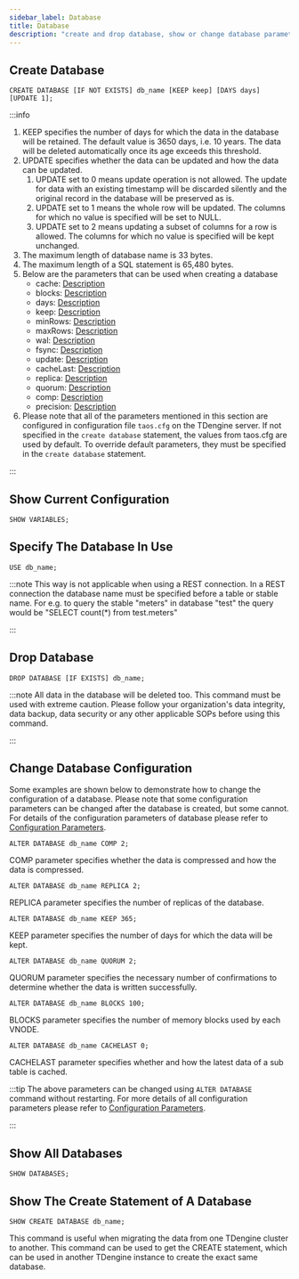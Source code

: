 ```yaml
---
sidebar_label: Database
title: Database
description: "create and drop database, show or change database parameters"
---
```


## Create Database

```
CREATE DATABASE [IF NOT EXISTS] db_name [KEEP keep] [DAYS days] [UPDATE 1];
```

:::info

1. KEEP specifies the number of days for which the data in the database will be retained. The default value is 3650 days, i.e. 10 years. The data will be deleted automatically once its age exceeds this threshold.
2. UPDATE specifies whether the data can be updated and how the data can be updated.
   1. UPDATE set to 0 means update operation is not allowed. The update for data with an existing timestamp will be discarded silently and the original record in the database will be preserved as is.
   2. UPDATE set to 1 means the whole row will be updated. The columns for which no value is specified will be set to NULL.
   3. UPDATE set to 2 means updating a subset of columns for a row is allowed. The columns for which no value is specified will be kept unchanged.
3. The maximum length of database name is 33 bytes.
4. The maximum length of a SQL statement is 65,480 bytes.
5. Below are the parameters that can be used when creating a database
   - cache: [Description](/reference/config/#cache)
   - blocks: [Description](/reference/config/#blocks)
   - days: [Description](/reference/config/#days)
   - keep: [Description](/reference/config/#keep)
   - minRows: [Description](/reference/config/#minrows)
   - maxRows: [Description](/reference/config/#maxrows)
   - wal: [Description](/reference/config/#wallevel)
   - fsync: [Description](/reference/config/#fsync)
   - update: [Description](/reference/config/#update)
   - cacheLast: [Description](/reference/config/#cachelast)
   - replica: [Description](/reference/config/#replica)
   - quorum: [Description](/reference/config/#quorum)
   - comp: [Description](/reference/config/#comp)
   - precision: [Description](/reference/config/#precision)
6. Please note that all of the parameters mentioned in this section are configured in configuration file `taos.cfg` on the TDengine server. If not specified in the `create database` statement, the values from taos.cfg are used by default. To override default parameters, they must be specified in the `create database` statement.
   
:::

## Show Current Configuration

```
SHOW VARIABLES;
```

## Specify The Database In Use

```
USE db_name;
```

:::note
This way is not applicable when using a REST connection. In a REST connection the database name must be specified before a table or stable name. For e.g. to query the stable "meters" in database "test" the query would be "SELECT count(*) from test.meters"

:::

## Drop Database

```
DROP DATABASE [IF EXISTS] db_name;
```

:::note
All data in the database will be deleted too. This command must be used with extreme caution. Please follow your organization's data integrity, data backup, data security or any other applicable SOPs before using this command.

:::

## Change Database Configuration

Some examples are shown below to demonstrate how to change the configuration of a database. Please note that some configuration parameters can be changed after the database is created, but some cannot. For details of the configuration parameters of database please refer to [Configuration Parameters](/reference/config/).

```
ALTER DATABASE db_name COMP 2;
```

COMP parameter specifies whether the data is compressed and how the data is compressed.

```
ALTER DATABASE db_name REPLICA 2;
```

REPLICA parameter specifies the number of replicas of the database.

```
ALTER DATABASE db_name KEEP 365;
```

KEEP parameter specifies the number of days for which the data will be kept.

```
ALTER DATABASE db_name QUORUM 2;
```

QUORUM parameter specifies the necessary number of confirmations to determine whether the data is written successfully.

```
ALTER DATABASE db_name BLOCKS 100;
```

BLOCKS parameter specifies the number of memory blocks used by each VNODE.

```
ALTER DATABASE db_name CACHELAST 0;
```

CACHELAST parameter specifies whether and how the latest data of a sub table is cached.

:::tip
The above parameters can be changed using `ALTER DATABASE` command without restarting. For more details of all configuration parameters please refer to [Configuration Parameters](/reference/config/).

:::

## Show All Databases

```
SHOW DATABASES;
```

## Show The Create Statement of A Database

```
SHOW CREATE DATABASE db_name;
```

This command is useful when migrating the data from one TDengine cluster to another. This command can be used to get the CREATE statement, which can be used in another TDengine instance to create the exact same database.
